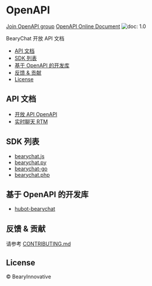 # OpenAPI

[Join OpenAPI group](https://openapi.bearychat.com/apply)
[OpenAPI Online Document](http://openapi.bearychat.help)
![doc: 1.0](https://img.shields.io/badge/doc-1.0-green.svg)

BearyChat 开放 API 文档

<!-- toc -->

- [API 文档](#api-%E6%96%87%E6%A1%A3)
- [SDK 列表](#sdk-%E5%88%97%E8%A1%A8)
- [基于 OpenAPI 的开发库](#%E5%9F%BA%E4%BA%8E-openapi-%E7%9A%84%E5%BC%80%E5%8F%91%E5%BA%93)
- [反馈 & 贡献](#%E5%8F%8D%E9%A6%88--%E8%B4%A1%E7%8C%AE)
- [License](#license)

<!-- tocstop -->

## API 文档

- [开放 API OpenAPI](./api)
- [实时聊天 RTM](./rtm)

## SDK 列表

- [bearychat.js][]
- [bearychat.py][]
- [bearychat-go][]
- [bearychat.php][]

[bearychat.js]: https://github.com/bearyinnovative/bearychat.js
[bearychat.py]: https://github.com/bearyinnovative/bearychat.py
[bearychat-go]: https://github.com/bearyinnovative/bearychat-go
[bearychat.php]: https://github.com/hachi-zzq/bearychat-open-api

## 基于 OpenAPI 的开发库

- [hubot-bearychat][]

[hubot-bearychat]: https://github.com/bearyinnovative/hubot-bearychat


## 反馈 & 贡献

请参考 [CONTRIBUTING.md](./CONTRIBUTING.md)


## License

&copy; BearyInnovative
